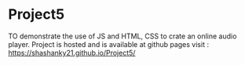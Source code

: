 # Project5
TO demonstrate the use of JS and HTML, CSS to crate an online audio player.
Project is hosted and is available at github pages visit : https://shashanky21.github.io/Project5/ 
